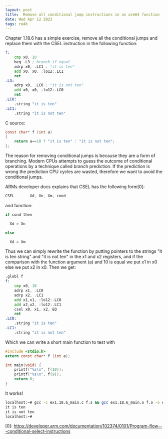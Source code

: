 ```yaml
---
layout: post
title:  Remove all conditional jump instructions in an arm64 function
date: Wed Apr 12 2023
tags: re4b
---
```


Chapter 1.18.6 has a simple exercise, remove all the conditional jumps and replace them with the CSEL instruction in the following function:

```asm
f:
    cmp x0, 10
    beq .L3 ; branch if equal
    adrp x0, .LC1 ; "it is ten"
    add x0, x0, :lo12:.LC1
    ret
.L3:
    adrp x0, .LC0 ; "it is not ten"
    add x0, x0, :lo12:.LC0
    ret
.LC0:
    .string "it is ten"
.LC1:
    .string "it is not ten"

```
C source:
```C
const char* f (int a)
{
	return a==10 ? "it is ten" : "it is not ten";
};

```

The reason for removing conditional jumps is because they are a form of branching. Modern CPUs attempts to guess the outcome of conditional operations by a technique called branch prediction. If the prediction is wrong the prediction CPU cycles are wasted, therefore we want to avoid the conditional jumps.

ARMs developer docs explains that CSEL has the following form\[0\]:
```asm
CSEL       Xd, Xn, Xm, cond
```
and function:
```python
if cond then

  Xd = Xn

else

  Xd = Xm
```

Thus we can simply rewrite the function by putting pointers to the strings "it is ten string" and "it is not ten" in the x1 and x2 registers, and if the comparison with the function argument (a) and 10 is equal we put x1 in x0 else we put x2 in x0. Then we get:
```asm
.globl f
f:
	cmp x0, 10
	adrp x1, .LC0
	adrp x2, .LC1
	add x1,x1, :lo12:.LC0
	add x2,x2, :lo12:.LC1
	csel x0, x1, x2, EQ
	ret
.LC0:
	.string "it is ten"
.LC1:
	.string "it is not ten"
```

Which we can write a short main function to test with
```C
#include <stdio.h>
extern const char* f (int a);

int main(void) {
	printf("%s\n", f(10));
	printf("%s\n", f(9));
	return 0;
}
```
It works!
```bash
localhost:~# gcc -c ex1.18.6_main.c f.s && gcc ex1.18.6_main.o f.o -o ex1.18.6 && ./ex1.18.6
it is ten
it is not ten
localhost:~#
```

\[0\]: https://developer.arm.com/documentation/102374/0101/Program-flow---conditional-select-instructions
